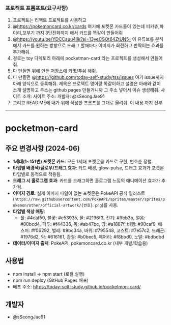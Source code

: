 ### 프로젝트 프롬프트(요구사항)

1. 프로젝트는 리액트 프로젝트를 사용하고
2.  @https://pokemoncard.co.kr/cards  여기에 포켓몬 카드들이 있는데 피카츄,파이리,꼬부기 까지 3단진화까지 해서 카드를 똑같이 만들어줘
3. @https://youtu.be/YDCCauu4lIk?si=13yeCSOt64ZtUN5- 이 유튜브를 분석해서 카드를 원하는 방향으로 드래그 할때마다 이미지가 회전하고 반짝이는 효과를 추가해줘.
4. 경로는 toy 디렉토리 아래에 pocketman-card 라는 프로젝트를 생성해서 만들어줘.
5. 다 만들면 위에 만든 저장소에 커밋/푸쉬 해줘.
6. 다 만들면 @https://github.com/today-self-study/tss/issues 여기 issue까지 아래 양식으로 등록해줘.  제목은 프로젝트 명이랑 똑같이하고 설명은 아래와 같이 소개 설명하고 주소는 github pages 만들거니까 그 주소 넣어서 이슈 생성해줘.
사이트 소개:
사이트 주소:
개발자: @sSeongJae91
7. 그리고 READ.ME에 내가 위에 작성한 프롬프를 그대로 올려줘. 이 내용 까지 전부

---

# pocketmon-card

## 주요 변경사항 (2024-06)

- **1세대(1~151번) 포켓몬 카드**: 모든 1세대 포켓몬을 카드로 구현, 번호순 정렬.
- **타입별 배경색/글로우/드래그 효과**: 카드 배경, glow-pulse, 드래그 효과가 포켓몬 타입별로 동적으로 적용됨.
- **드래그 시 홀로그램 효과**: 카드를 드래그하면 홀로그램 느낌의 애니메이션 효과가 추가됨.
- **이미지 경로**: 실제 이미지 파일이 없는 포켓몬은 PokeAPI 공식 일러스트(`https://raw.githubusercontent.com/PokeAPI/sprites/master/sprites/pokemon/other/official-artwork/{번호}.png`)를 사용.
- **타입별 색상 매핑**:
  - 풀: #4caf50, 불꽃: #e53935, 물: #2196f3, 전기: #ffeb3b, 얼음: #00bcd4, 격투: #f44336, 독: #ab47bc, 땅: #a1887f, 비행: #90caf9, 에스퍼: #f06292, 벌레: #8bc34a, 바위: #795548, 고스트: #7e57c2, 드래곤: #1976d2, 악: #616161, 강철: #b0bec5, 페어리: #f8bbd0, 노말: #bdbdbd
- **데이터/이미지 출처**: PokeAPI, pokemoncard.co.kr (내부 개발/학습용)

## 사용법
- npm install → npm start (로컬 실행)
- npm run deploy (GitHub Pages 배포)
- 배포 주소: https://today-self-study.github.io/pocketmon-card/

## 개발자
- @sSeongJae91
